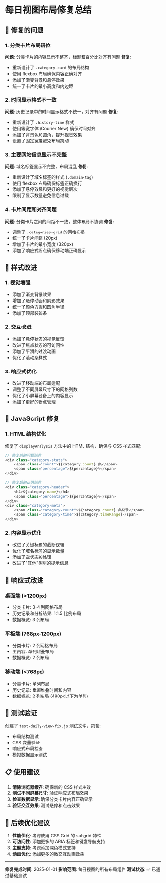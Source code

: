 # 每日视图布局修复总结

## 🔧 修复的问题

### 1. 分类卡片布局错位
**问题**: 分类卡片的内容显示不整齐，标题和百分比对齐有问题
**修复**: 
- 重新设计了 `.category-card` 的布局结构
- 使用 flexbox 布局确保内容正确对齐
- 添加了渐变背景和悬停效果
- 统一了卡片的最小高度和内边距

### 2. 时间显示格式不一致
**问题**: 历史记录中的时间显示格式不统一，对齐有问题
**修复**:
- 重新设计了 `.history-time` 样式
- 使用等宽字体 (Courier New) 确保时间对齐
- 添加了背景色和圆角，提升视觉效果
- 设置了固定宽度避免布局跳动

### 3. 主要网站信息显示不完整
**问题**: 域名标签显示不完整，布局混乱
**修复**:
- 重新设计了域名标签的样式 (`.domain-tag`)
- 使用 flexbox 布局确保标签正确换行
- 添加了悬停效果和更好的视觉层次
- 限制了显示数量避免信息过载

### 4. 卡片间距和对齐问题
**问题**: 分类卡片之间的间距不一致，整体布局不协调
**修复**:
- 调整了 `.categories-grid` 的网格布局
- 统一了卡片间距 (20px)
- 增加了卡片的最小宽度 (320px)
- 添加了响应式断点确保移动端正确显示

## 🎨 样式改进

### 1. 视觉增强
- 添加了渐变背景效果
- 增加了悬停动画和阴影效果
- 统一了颜色方案和圆角半径
- 添加了顶部装饰条

### 2. 交互改进
- 添加了悬停状态的视觉反馈
- 改进了焦点状态的可访问性
- 添加了平滑的过渡动画
- 优化了滚动条样式

### 3. 响应式优化
- 改进了移动端的布局适配
- 调整了不同屏幕尺寸下的网格列数
- 优化了小屏幕设备上的内容显示
- 添加了更好的断点管理

## 🔄 JavaScript 修复

### 1. HTML 结构优化
修复了 `displayAnalysis` 方法中的 HTML 结构，确保与 CSS 样式匹配:

```javascript
// 修复前的问题结构
<div class="category-stats">
    <span class="count">${category.count} 条</span>
    <span class="percentage">${percentage}%</span>
</div>

// 修复后的正确结构
<div class="category-header">
    <h4>${category.name}</h4>
    <span class="percentage">${percentage}%</span>
</div>
<div class="category-meta">
    <span class="category-count">${category.count} 条记录</span>
    <span class="category-time">${category.timeRange}</span>
</div>
```

### 2. 内容显示优化
- 改进了关键标题的截断逻辑
- 优化了域名标签的显示数量
- 添加了空状态的处理
- 改进了"其他"类别的提示信息

## 📱 响应式改进

### 桌面端 (>1200px)
- 分类卡片: 3-4 列网格布局
- 历史记录和分析结果: 1:1.5 比例布局
- 数据概览: 3 列布局

### 平板端 (768px-1200px)
- 分类卡片: 2 列网格布局
- 主内容: 单列堆叠布局
- 数据概览: 2 列布局

### 移动端 (<768px)
- 分类卡片: 单列布局
- 历史记录: 垂直堆叠时间和内容
- 数据概览: 2 列布局 (480px以下为单列)

## 🧪 测试验证

创建了 `test-daily-view-fix.js` 测试文件，包含:
- 布局结构测试
- CSS 变量验证
- 响应式布局检查
- 模拟数据显示测试

## 📋 使用建议

1. **清除浏览器缓存**: 确保新的 CSS 样式生效
2. **测试不同屏幕尺寸**: 验证响应式布局效果
3. **检查数据显示**: 确保分类卡片内容正确显示
4. **验证交互效果**: 测试悬停和点击效果

## 🔮 后续优化建议

1. **性能优化**: 考虑使用 CSS Grid 的 subgrid 特性
2. **可访问性**: 添加更多的 ARIA 标签和键盘导航支持
3. **主题支持**: 考虑添加深色模式支持
4. **动画优化**: 添加更多的微交互动画效果

---

**修复完成时间**: 2025-01-01
**影响范围**: 每日视图的所有布局组件
**测试状态**: ✅ 已通过基础测试